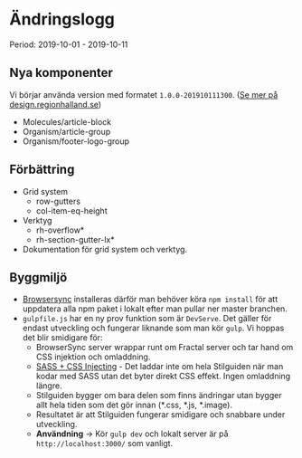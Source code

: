 # Ändringslogg
Period: 2019-10-01 - 2019-10-11

## Nya komponenter
Vi börjar använda version med formatet `1.0.0-201910111300`. ([Se mer på design.regionhalland.se](https://design.regionhalland.se/verktyg/versionshantering/))

* Molecules/article-block
* Organism/article-group
* Organism/footer-logo-group

## Förbättring
* Grid system
    * row-gutters
    * col-item-eq-height
* Verktyg
    * rh-overflow*
    * rh-section-gutter-lx*
* Dokumentation för grid system och verktyg.

## Byggmiljö
* [Browsersync](https://www.browsersync.io/) installeras därför man behöver köra `npm install` för att uppdatera alla npm paket i lokalt efter man pullar ner master branchen.
* `gulpfile.js` har en ny prov funktion som är `DevServe`. Det gäller för endast utveckling och fungerar liknande som man kör `gulp`. Vi hoppas det blir smidigare för:
    * BrowserSync server wrappar runt om Fractal server och tar hand om CSS injektion och omladdning.
    * [SASS + CSS Injecting](https://www.browsersync.io/docs/gulp#gulp-sass-css) - Det laddar inte om hela Stilguiden när man kodar med SASS utan det byter direkt CSS effekt. Ingen omladdning längre.
    * Stilguiden bygger om bara delen som finns ändringar utan bygger allt hela tiden som det gör innan (*.css, *.js, *.image).
    * Resultatet är att Stilguiden fungerar smidigare och snabbare under utveckling.
    * __Användning__ -> Kör `gulp dev` och lokalt server är på `http://localhost:3000/` som vanligt.